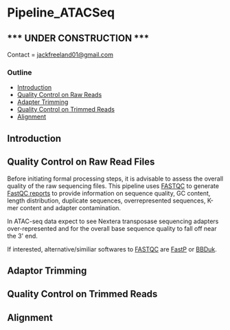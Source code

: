 # Pipeline_ATACSeq

## *** UNDER CONSTRUCTION ***

Contact = jackfreeland01@gmail.com 

### Outline 

- [Introduction](#introduction)
- [Quality Control on Raw Reads](#quality-control-on-raw-read-files)
- [Adapter Trimming](#adapter-trimming)
- [Quality Control on Trimmed Reads](#quality-control-on-trimmed-reads)
- [Alignment](#alignment)

## Introduction

## Quality Control on Raw Read Files
Before initiating formal processing steps, it is advisable to assess the overall quality of the raw sequencing files. This pipeline uses [FASTQC](#https://www.bioinformatics.babraham.ac.uk/projects/fastqc/) to generate [FastQC reports](https://dnacore.missouri.edu/PDF/FastQC_Manual.pdf) to provide information on sequence quality, GC content, length distribution, duplicate sequences, overrepresented sequences, K-mer content and adapter contamination. 

In ATAC-seq data expect to see Nextera transposase sequencing adapters over-represented and for the overall base sequence quality to fall off near the 3' end.

If interested, alternative/similiar softwares to [FASTQC](#https://www.bioinformatics.babraham.ac.uk/projects/fastqc/) are [FastP](#) or [BBDuk](https://sourceforge.net/projects/bbmap/).




## Adaptor Trimming
## Quality Control on Trimmed Reads
## Alignment


